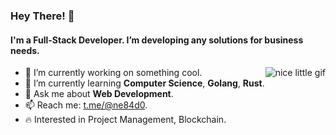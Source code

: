 ### Hey There! 👋

#### I'm a Full-Stack Developer. I’m developing any solutions for business needs.

<img src="https://gist.githubusercontent.com/Nebado/544f489093f8481403dba74d6dd08219/raw/c87e7b1ca603189c237858a42ccc85e1270420c3/Codin.gif" alt="nice little gif" align="right">

- 🔭 I’m currently working on something cool.
- 🌱 I’m currently learning **Computer Science**, **Golang**, **Rust**.
- 💬 Ask me about **Web Development**.
- 📫 Reach me: [t.me/@ne84d0](https://t.me/@ne84d0).
- 🔥 Interested in Project Management, Blockchain.
